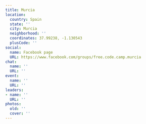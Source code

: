 ```yaml
---
title: Murcia
location:
  country: Spain
  state: ''
  city: Murcia
  neighborhood: ''
  coordinates: 37.99238, -1.130543
  plusCode: ''
social:
  name: Facebook page
  URL: https://www.facebook.com/groups/free.code.camp.murcia
chat:
  name: ''
  URL: ''
event:
  name: ''
  URL: ''
leaders:
- name: ''
  URL: ''
photos:
  old: ''
  cover: ''
---
```

